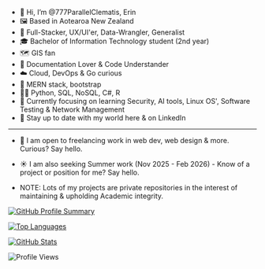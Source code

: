 - 👋 Hi, I’m @777ParallelClematis, Erin
- 🖼️ Based in Aotearoa New Zealand
- 🪷 Full-Stacker, UX/UI'er, Data-Wrangler, Generalist
- 🎓 Bachelor of Information Technology student (2nd year)
- 🗺️ GIS fan
- 📝 Documentation Lover & Code Understander
- ☁️ Cloud, DevOps & Go curious
- 🌱 MERN stack, bootstrap
- 👩‍💻 Python, SQL, NoSQL, C#, R
- 🧭 Currently focusing on learning Security, AI tools, Linux OS', Software Testing & Network Management
- 💫 Stay up to date with my world here & on LinkedIn
---------------------------------------------------------
- 💼 I am open to freelancing work in web dev, web design & more. Curious? Say hello.
- ☀️ I am also seeking Summer work (Nov 2025 - Feb 2026) - Know of a project or position for me? Say hello.

- NOTE: Lots of my projects are private repositories in the interest of maintaining & upholding Academic integrity. 

  
[![GitHub Profile Summary](https://github-profile-summary-cards.vercel.app/api/cards/profile-details?username=777ParallelClematis&theme=github_dark)](https://github.com/777ParallelClematis)

[![Top Languages](https://github-readme-stats.vercel.app/api/top-langs/?username=777ParallelClematis&layout=compact&theme=tokyonight)](https://github.com/777ParallelClematis)

[![GitHub Stats](https://github-readme-stats.vercel.app/api?username=777ParallelClematis&show_icons=true&hide_rank=true&theme=transparent)](https://github.com/777ParallelClematis)

![Profile Views](https://komarev.com/ghpvc/?username=777ParallelClematis&color=blueviolet&style=flat-square)

